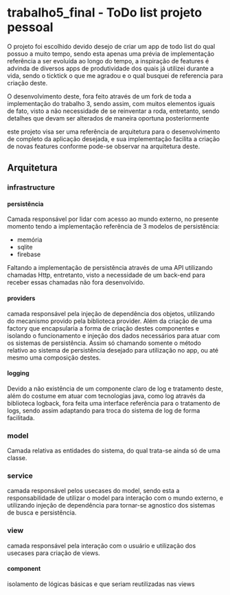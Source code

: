 # trabalho5_final - ToDo list projeto pessoal

O projeto foi escolhido devido desejo de criar um app de todo list do qual
possuo a muito tempo, sendo esta apenas uma prévia de implementação referência
a ser evoluída ao longo do tempo, a inspiração de features é advinda de diversos
apps de produtividade dos quais já utilizei durante a vida, sendo o ticktick
o que me agradou e o qual busquei de referencia para criação deste.

O desenvolvimento deste, fora feito através de um fork de toda a implementação
do trabalho 3, sendo assim, com muitos elementos iguais de fato, visto a não
necessidade de se reinventar a roda, entretanto, sendo detalhes que devam ser
alterados de maneira oportuna posteriormente

este projeto visa ser uma referência de arquitetura para o desenvolvimento de
completo da aplicação desejada, e sua implementação facilita a criação de novas
features conforme pode-se observar na arquitetura deste.

## Arquitetura

### infrastructure

#### persistência

Camada responsável por lidar com acesso ao mundo externo, no presente momento
tendo a implementação referência de 3 modelos de persistência:

- memória
- sqlite
- firebase

Faltando a implementação de persistência através de uma API utilizando chamadas
Http, entretanto, visto a necessidade de um back-end para receber essas chamadas
não fora desenvolvido.

#### providers

camada responsável pela injeção de dependência dos objetos, utilizando do mecanismo
provido pela biblioteca provider. Além da criação de uma factory que encapsularia
a forma de criação destes componentes e isolando o funcionamento e injeção dos dados
necessários para atuar com os sistemas de persistência. Assim só chamando somente
o método relativo ao sistema de persistência desejado para utilização no app, ou
até mesmo uma composição destes.

#### logging

Devido a não existência de um componente claro de log e tratamento deste, além
do costume em atuar com tecnologias java, como log através da biblioteca
logback, fora feita uma interface referência para o tratamento de logs, sendo
assim adaptando para troca do sistema de log de forma facilitada.

### model

Camada relativa as entidades do sistema, do qual trata-se ainda só de uma classe.

### service

camada responsável pelos usecases do model, sendo esta a responsabilidade de
utilizar o model para interação com o mundo externo, e utilizando injeção de
dependência para tornar-se agnostico dos sistemas de busca e persistência.

### view

camada responsável pela interação com o usuário e utilização dos usecases para
criação de views.

#### component

isolamento de lógicas básicas e que seriam reutilizadas nas views

